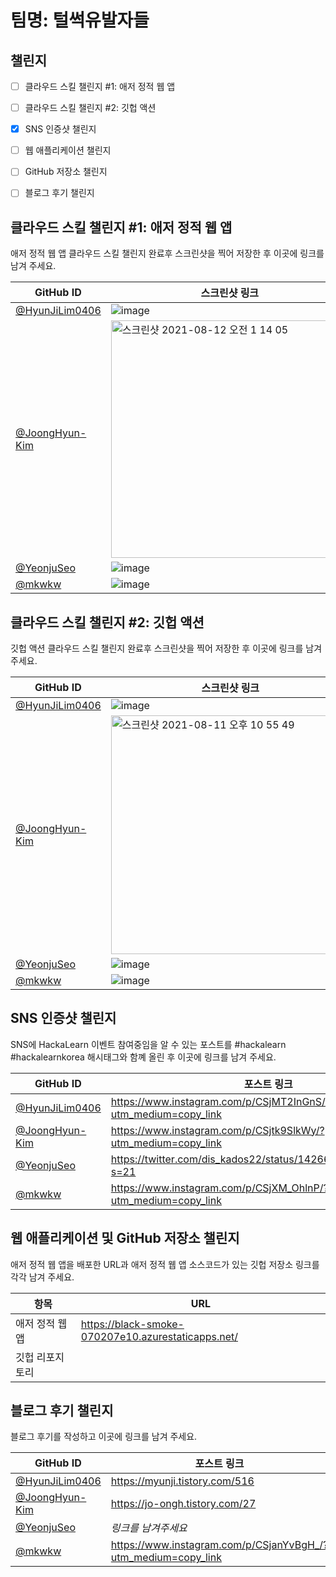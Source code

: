 # 팀명: 털썩유발자들 #

## 챌린지 ##

* [ ] 클라우드 스킬 챌린지 #1: 애저 정적 웹 앱
* [ ] 클라우드 스킬 챌린지 #2: 깃헙 액션
* [x] SNS 인증샷 챌린지
* [ ] 웹 애플리케이션 챌린지
* [ ] GitHub 저장소 챌린지
* [ ] 블로그 후기 챌린지


## 클라우드 스킬 챌린지 #1: 애저 정적 웹 앱 ##

애저 정적 웹 앱 클라우드 스킬 챌린지 완료후 스크린샷을 찍어 저장한 후 이곳에 링크를 남겨 주세요.

| GitHub ID | 스크린샷 링크 |
| --------- | ------------- |
| [@HyunJiLim0406](https://github.com/HyunJiLim0406) | ![image](https://user-images.githubusercontent.com/52443695/129157313-04f26717-3002-4f34-9492-f2d69f862939.png) |
| [@JoongHyun-Kim](https://github.com/JoongHyun-Kim) | <img width="380" alt="스크린샷 2021-08-12 오전 1 14 05" src="https://user-images.githubusercontent.com/80838501/129065531-eb98ec48-4e59-48cd-84cc-b0125e12a71d.png">|
| [@YeonjuSeo](https://github.com/YeonjuSeo) | ![image](https://user-images.githubusercontent.com/56028436/129459147-b22be242-c83e-4b9f-9255-f1faaf4ea0e9.png) |
| [@mkwkw](https://github.com/mkwkw) |![image](https://user-images.githubusercontent.com/76611903/128788337-c4474469-7623-49eb-a9b5-15a97398ab0c.png)





## 클라우드 스킬 챌린지 #2: 깃헙 액션 ##

깃헙 액션 클라우드 스킬 챌린지 완료후 스크린샷을 찍어 저장한 후 이곳에 링크를 남겨 주세요.

| GitHub ID | 스크린샷 링크 |
| --------- | ------------- |
| [@HyunJiLim0406](https://github.com/HyunJiLim0406) | ![image](https://user-images.githubusercontent.com/52443695/129158282-a33f55ca-6989-420c-8334-5e9f2545ead8.png) |
| [@JoongHyun-Kim](https://github.com/JoongHyun-Kim) | <img width="382" alt="스크린샷 2021-08-11 오후 10 55 49" src="https://user-images.githubusercontent.com/80838501/129066686-c40f0e98-de4f-4df6-8cb3-534232bcbebb.png">|
| [@YeonjuSeo](https://github.com/YeonjuSeo) | ![image](https://user-images.githubusercontent.com/56028436/129459229-17fe96b9-e87d-4907-8b73-7ab6101dd822.png) |
| [@mkwkw](https://github.com/mkwkw) | ![image](https://user-images.githubusercontent.com/76611903/128833376-5f75a048-b780-4c75-a1f6-b683d40caff7.png)




## SNS 인증샷 챌린지 ##

SNS에 HackaLearn 이벤트 참여중임을 알 수 있는 포스트를 #hackalearn #hackalearnkorea 해시태그와 함꼐 올린 후 이곳에 링크를 남겨 주세요.

| GitHub ID | 포스트 링크 |
| --------- | ------------- |
| [@HyunJiLim0406](https://github.com/HyunJiLim0406) | https://www.instagram.com/p/CSjMT2InGnS/?utm_medium=copy_link |
| [@JoongHyun-Kim](https://github.com/JoongHyun-Kim) | https://www.instagram.com/p/CSjtk9SlkWy/?utm_medium=copy_link |
| [@YeonjuSeo](https://github.com/YeonjuSeo) | https://twitter.com/dis_kados22/status/1426636008397758469?s=21 |
| [@mkwkw](https://github.com/mkwkw) | https://www.instagram.com/p/CSjXM_OhlnP/?utm_medium=copy_link




## 웹 애플리케이션 및 GitHub 저장소 챌린지 ##

애저 정적 웹 앱을 배포한 URL과 애저 정적 웹 앱 소스코드가 있는 깃헙 저장소 링크를 각각 남겨 주세요.

| 항목            | URL                                |
| --------------- | ---------------------------------- |
| 애저 정적 웹 앱 |  https://black-smoke-070207e10.azurestaticapps.net/|
| 깃헙 리포지토리 | |


## 블로그 후기 챌린지 ##

블로그 후기를 작성하고 이곳에 링크를 남겨 주세요.

| GitHub ID | 포스트 링크 |
| --------- | ------------- |
| [@HyunJiLim0406](https://github.com/HyunJiLim0406) | https://myunji.tistory.com/516 |
| [@JoongHyun-Kim](https://github.com/JoongHyun-Kim) | https://jo-ongh.tistory.com/27 |
| [@YeonjuSeo](https://github.com/YeonjuSeo) | *링크를 남겨주세요* |
| [@mkwkw](https://github.com/mkwkw) | https://www.instagram.com/p/CSjanYvBgH_/?utm_medium=copy_link
